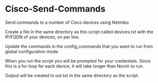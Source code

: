 # Cisco-Send-Commands
Send commands to a number of Cisco devices using Netmiko

Create a file in the same directory as this script called devices.txt with the IP/FQDN of your devices, on per line.

Update the commands in the config_commands that you want to run from global configuration mode.

When you run the script you will be prompted for your credentials.  Since this is a for loop for each device, it will take longer than Nornir to run.

Output will be created in out.txt in the same directory as the script.
